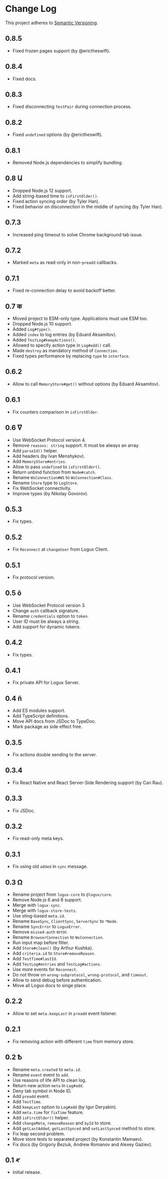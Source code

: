# Change Log
This project adheres to [Semantic Versioning](http://semver.org/).

## 0.8.5
* Fixed frozen pages support (by @erictheswift).

## 0.8.4
* Fixed docs.

## 0.8.3
* Fixed disconnecting `TestPair` during connection process.

## 0.8.2
* Fixed `undefined` options (by @erictheswift).

## 0.8.1
* Removed Node.js dependencies to simplify bundling.

## 0.8 Ա
* Dropped Node.js 12 support.
* Add string-based time to `isFirstOlder()`.
* Fixed action syncing order (by Tyler Han).
* Fixed behavior on disconnection in the middle of syncing (by Tyler Han).

## 0.7.3
* Increased ping timeout to solve Chrome background tab issue.

## 0.7.2
* Marked `meta` as read-only in non-`preadd` callbacks.

## 0.7.1
* Fixed re-connection delay to avoid backoff better.

## 0.7 क
* Moved project to ESM-only type. Applications must use ESM too.
* Dropped Node.js 10 support.
* Added `Log#type()`.
* Added `index` to log entries (by Eduard Aksamitov).
* Added `TestLog#keepActions()`.
* Allowed to specify action type in `Log#add()` call.
* Made `destroy` as mandatory method of `Connection`.
* Fixed types performance by replacing `type` to `interface`.

## 0.6.2
* Allow to call `MemoryStore#get()` without options (by Eduard Aksamitov).

## 0.6.1
* Fix counters comparison in `isFirstOlder`.

## 0.6 ᐁ
* Use WebSocket Protocol version 4.
* Remove `reasons: string` support. It must be always an array.
* Add `parseId()` helper.
* Add headers (by Ivan Menshykov).
* Add `MemoryStore#entries`.
* Allow to pass `undefined` to `isFirstOlder()`.
* Return unbind function from `Node#catch`.
* Rename `WsConnection#WS` to `WsConnection#Class`.
* Rename `Store` type to `LogStore`.
* Fix WebSocket connectivity.
* Improve types (by Nikolay Govorov).

## 0.5.3
* Fix types.

## 0.5.2
* Fix `Reconnect` at `changeUser` from Logux Client.

## 0.5.1
* Fix protocol version.

## 0.5 ö
* Use WebSocket Protocol version 3.
* Change `auth` callback signature.
* Rename `credentials` option to `token`.
* User ID must be always a string.
* Add support for dynamic tokens.

## 0.4.2
* Fix types.

## 0.4.1
* Fix private API for Logux Server.

## 0.4 ñ
* Add ES modules support.
* Add TypeScript definitions.
* Move API docs from JSDoc to TypeDoc.
* Mark package as side effect free.

## 0.3.5
* Fix actions double sending to the server.

## 0.3.4
* Fix React Native and React Server-Side Rendering support (by Can Rau).

## 0.3.3
* Fix JSDoc.

## 0.3.2
* Fix read-only meta keys.

## 0.3.1
* Fix using old `added` in `sync` message.

## 0.3 Ω
* Rename project from `logux-core` to `@logux/core`.
* Remove Node.js 6 and 8 support.
* Merge with `logux-sync`.
* Merge with `logux-store-tests`.
* Use sting-based `meta.id`.
* Rename `BaseSync`, `ClientSync`, `ServerSync` to `*Node`.
* Rename `SyncError` to `LoguxError`.
* Remove `missed-auth` error.
* Rename `BrowserConnection` to `WsConnection`.
* Run input map before filter.
* Add `Store#clean()` (by Arthur Kushka).
* Add `criteria.id` to `Store#removeReason`.
* Add `TestTime#lastId`.
* Add `TestLog#entries` and `TestLog#actions`.
* Use more events for `Reconnect`.
* Do not throw on `wrong-subprotocol`, `wrong-protocol`, and `timeout`.
* Allow to send debug before authentication.
* Move all Logux docs to singe place.

## 0.2.2
* Allow to set `meta.keepLast` in `preadd` event listener.

## 0.2.1
* Fix removing action with different `time` from memory store.

## 0.2 Ѣ
* Rename `meta.created` to `meta.id`.
* Rename `event` event to `add`.
* Use reasons of life API to clean log.
* Return new action `meta` in `Log#add`.
* Deny tab symbol in Node ID.
* Add `preadd` event.
* Add `TestTime`.
* Add `keepLast` option to `Log#add` (by Igor Deryabin).
* Add `meta.time` for `fixTime` feature.
* Add `isFirstOlder()` helper.
* Add `changeMeta`, `removeReason` and `byId` to store.
* Add `getLastAdded`, `getLastSynced` and `setLastSynced` method to store.
* Fix leap second problem.
* Move store tests to separated project (by Konstantin Mamaev).
* Fix docs (by Grigoriy Beziuk, Andrew Romanov and Alexey Gaziev).

## 0.1 𐤀
* Initial release.
